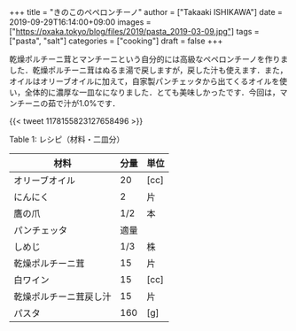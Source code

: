 +++
title = "きのこのペペロンチーノ"
author = ["Takaaki ISHIKAWA"]
date = 2019-09-29T16:14:00+09:00
images = ["https://pxaka.tokyo/blog/files/2019/pasta_2019-03-09.jpg"]
tags = ["pasta", "salt"]
categories = ["cooking"]
draft = false
+++

乾燥ポルチーニ茸とマンチーニという自分的には高級なペペロンチーノを作りました．乾燥ポルチーニ茸はぬるま湯で戻しますが，戻した汁も使えます．また，オイルはオリーブオイルに加えて，自家製パンチェッタから出てくるオイルを使い，全体的に濃厚な一皿なになりました．とても美味しかったです．今回は，マンチーニの茹で汁が1.0%です．

{{< tweet 1178155823127658496 >}}

<div class="table-caption">
  <span class="table-number">Table 1</span>:
  レシピ（材料・二皿分）
</div>

| 材料        | 分量 | 単位 |
|-----------|----|----|
| オリーブオイル | 20  | [cc] |
| にんにく    | 2   | 片   |
| 鷹の爪      | 1/2 | 本   |
| パンチェッタ | 適量 |      |
| しめじ      | 1/3 | 株   |
| 乾燥ポルチーニ茸 | 15  | 片   |
| 白ワイン    | 15  | [cc] |
| 乾燥ポルチーニ茸戻し汁 | 15  | 片   |
| パスタ      | 160 | [g]  |
